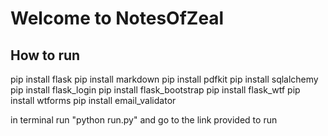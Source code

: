 
# Welcome to NotesOfZeal


## How to run
pip install flask
pip install markdown
pip install pdfkit
pip install sqlalchemy
pip install flask_login
pip install flask_bootstrap
pip install flask_wtf
pip install wtforms
pip install email_validator

in terminal run "python run.py" and go to the link provided to run
